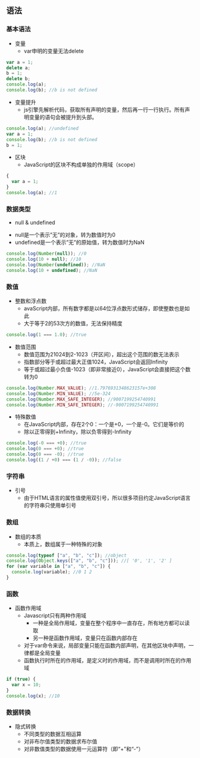 ## 语法
### 基本语法
* 变量
  - var申明的变量无法delete
```javascript
var a = 1;
delete a;
b = 1;
delete b;
console.log(a);
console.log(b); //b is not defined
```
* 变量提升
  - js引擎先解析代码，获取所有声明的变量，然后再一行一行执行。所有声明变量的语句会被提升到头部。
```javascript
console.log(a); //undefined
var a = 1;
console.log(b); //b is not defined
b = 1;
```
* 区块
  - JavaScript的区块不构成单独的作用域（scope）
```javascript
{
  var a = 1;
}
console.log(a); //1
```
### 数据类型
* null & undefined
 - null是一个表示”无”的对象，转为数值时为0
 - undefined是一个表示”无”的原始值，转为数值时为NaN
```javascript
console.log(Number(null)); //0
console.log(10 + null); //10
console.log(Number(undefined)); //NaN
console.log(10 + undefined); //NaN
```
### 数值
* 整数和浮点数
  - avaScript内部，所有数字都是以64位浮点数形式储存，即使整数也是如此
  - 大于等于2的53次方的数值，无法保持精度
```javascript
console.log(1 === 1.0); //true
```
* 数值范围
  - 数值范围为21024到2-1023（开区间），超出这个范围的数无法表示
  - 指数部分等于或超过最大正值1024，JavaScript会返回Infinity
  - 等于或超过最小负值-1023（即非常接近0），JavaScript会直接把这个数转为0
```javascript
console.log(Number.MAX_VALUE); //1.7976931348623157e+308
console.log(Number.MIN_VALUE); //5e-324
console.log(Number.MAX_SAFE_INTEGER); //9007199254740991
console.log(Number.MIN_SAFE_INTEGER); //-9007199254740991
```
* 特殊数值
  - 在JavaScript内部，存在2个0：一个是+0，一个是-0。它们是等价的
  - 除以正零得到+Infinity，除以负零得到-Infinity
```javascript
console.log(-0 === +0); //true
console.log(0 === +0); //true
console.log(0 === -0); //true
console.log((1 / +0) === (1 / -0)); //false
```
### 字符串
* 引号
  - 由于HTML语言的属性值使用双引号，所以很多项目约定JavaScript语言的字符串只使用单引号
### 数组
* 数组的本质
  - 本质上，数组属于一种特殊的对象
```javascript
console.log(typeof ["a", "b", "c"]); //object
console.log(Object.keys(["a", "b", "c"])); //[ '0', '1', '2' ]
for (var variable in ["a", "b", "c"]) {
  console.log(variable); //0 1 2
}
```
### 函数
* 函数作用域
  - Javascript只有两种作用域
    - 一种是全局作用域，变量在整个程序中一直存在，所有地方都可以读取
    - 另一种是函数作用域，变量只在函数内部存在
  - 对于var命令来说，局部变量只能在函数内部声明，在其他区块中声明，一律都是全局变量
  - 函数执行时所在的作用域，是定义时的作用域，而不是调用时所在的作用域
```javascript
if (true) {
  var x = 10;
}
console.log(x); //10
```
### 数据转换
* 隐式转换
  - 不同类型的数据互相运算
  - 对非布尔值类型的数据求布尔值
  - 对非数值类型的数据使用一元运算符（即“+”和“-”）
